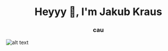 <h1 align="center">Heyyy 👋, I'm Jakub Kraus</h1>
<h3 align="center">cau</h3>

![alt text]([http://url/to/img.png](https://cdn3.emoji.gg/emojis/2396_boohoo.png))
